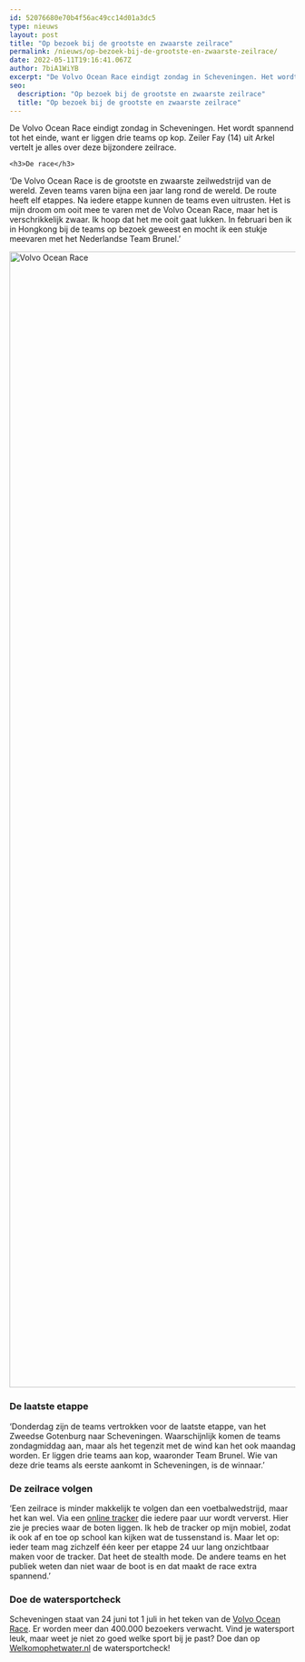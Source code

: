 ```yaml
---
id: 52076680e70b4f56ac49cc14d01a3dc5
type: nieuws
layout: post
title: "Op bezoek bij de grootste en zwaarste zeilrace"
permalink: /nieuws/op-bezoek-bij-de-grootste-en-zwaarste-zeilrace/
date: 2022-05-11T19:16:41.067Z
author: 7biA1WiYB
excerpt: "De Volvo Ocean Race eindigt zondag in Scheveningen. Het wordt spannend tot het einde, want er liggen drie teams op kop. Zeiler Fay (14) uit Arkel vertelt je alles over deze bijzondere zeilrace.  "
seo:
  description: "Op bezoek bij de grootste en zwaarste zeilrace"
  title: "Op bezoek bij de grootste en zwaarste zeilrace"
---
```

De Volvo Ocean Race eindigt zondag in Scheveningen. Het wordt spannend tot het einde, want er liggen drie teams op kop. Zeiler Fay (14) uit Arkel vertelt je alles over deze bijzondere zeilrace.  

    <h3>De race</h3>
<p>‘De Volvo Ocean Race is de grootste en zwaarste zeilwedstrijd van de wereld. Zeven teams varen bijna een jaar lang rond de wereld. De route heeft elf etappes. Na iedere etappe kunnen de teams even uitrusten. Het is mijn droom om ooit mee te varen met de Volvo Ocean Race, maar het is verschrikkelijk zwaar. Ik hoop dat het me ooit gaat lukken. In februari ben ik in Hongkong bij de teams op bezoek geweest en mocht ik een stukje meevaren met het Nederlandse Team Brunel.’<br><div class="media media-element-container media-default"><div id="file-533767" class="file file-image file-image-jpeg">

        
  
  <div class="content">
    <img alt="Volvo Ocean Race" title="Foto Sam Greennfield/Volvo Ocean Race" height="1999" width="3000" class="media-element file-default" data-delta="1" src="https://7dagen.netlify.app/sites/default/files/Foto%20Sam%20Greenfield_Volvo%20Ocean%20Race.jpg">  </div>

  
</div>
</div>
<h3>De laatste etappe</h3>
<p>‘Donderdag zijn de teams vertrokken voor de laatste etappe, van het Zweedse Gotenburg naar Scheveningen. Waarschijnlijk komen de teams zondagmiddag aan, maar als het tegenzit met de wind kan het ook maandag worden. Er liggen drie teams aan kop, waaronder Team Brunel. Wie van deze drie teams als eerste aankomt in Scheveningen, is de winnaar.’</p>
<h3>De zeilrace volgen</h3>
<p>‘Een zeilrace is minder makkelijk te volgen dan een voetbalwedstrijd, maar het kan wel. Via een <a href="https://volvooceanracedenhaag.nl/" target="_blank">online tracker</a> die iedere paar uur wordt ververst. Hier zie je precies waar de boten liggen. Ik heb de tracker op mijn mobiel, zodat ik ook af en toe op school kan kijken wat de tussenstand is. Maar let op: ieder team mag zichzelf één keer per etappe 24 uur lang onzichtbaar maken voor de tracker. Dat heet de stealth mode. De andere teams en het publiek weten dan niet waar de boot is en dat maakt de race extra spannend.’</p>
<h3>Doe de watersportcheck</h3>
<p>Scheveningen staat van 24 juni tot 1 juli in het teken van de <a href="https://volvooceanracedenhaag.nl/" target="_blank">Volvo Ocean Race</a>. Er worden meer dan 400.000 bezoekers verwacht. Vind je watersport leuk, maar weet je niet zo goed welke sport bij je past? Doe dan op <a href="http://www.welkomophetwater.nl" target="_blank">Welkomophetwater.nl</a> de watersportcheck!</p>  
